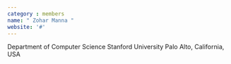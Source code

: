 ```yaml
---
category : members
name: " Zohar Manna " 
website: '#'
---
```

Department of Computer Science
Stanford University
Palo Alto, California, USA

